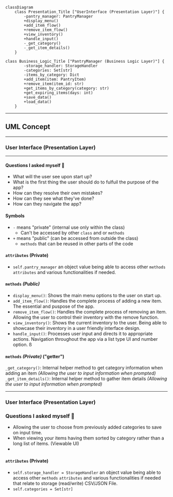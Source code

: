 ```mermaid
classDiagram
    class Presentation_Title ["UserInterface (Presentation Layer)"] {
        -pantry_manager: PantryManager
        +display_menu()
        +add_item_flow()
        +remove_item_flow()
        +view_inventory()
        +handle_input()
        -_get_category()
        -_get_item_details()
    }

class Business_Logic_Title ["PantryManager (Business Logic Layer)"] {
        -storage_handler: StorageHandler
        -categories: Set[str]
        -items_by_category: Dict
        +add_item(item: PantryItem)
        +remove_item(item_id: str)
        +get_items_by_category(category: str)
        +get_expiring_items(days: int)
        +save_data()
        +load_data()
    }
```
---


## UML Concept
---

### User Interface (Presentation Layer)
---

#### Questions I asked myself 🤔
- What will the user see upon start up?
- What is the first thing the user should do to fulfuil the purpose of the app?
- How can they resolve their own mistakes?
- How can they see what they've done?
- How can they navigate the app?

#### Symbols
- `-` means "private" (internal use only within the class)
    - Can't be accessed by other `class` and or `methods`
- `+` means "public" (can be accessed from outside the class)
    - `methods` that can be reused in other parts of the code

#### `attributes` (Private)
- `self.pantry_manager` an object value being able to access other `methods` `attributes` and various functionalities if needed.

#### `methods` *(Public)*
- `display_menu()`: Shows the main menu options to the user on start up.
- `add_item_flow()`: Handles the complete process of adding a new item. The essential and puspose of the app.
- `remove_item_flow()`: Handles the complete process of removing an item. Allowing the user to control their inventory with the remove function.
- `view_inventory()`: Shows the current inventory to the user. Being able to showcase their inventory in a user friendly interface design.
- `handle_input()`: Processes user input and directs it to appropriate actions. Navigation throughout the app via a list type UI and number option. ß

#### `methods` *(Private)* ("getter")
`_get_category()`: Internal helper method to get category information when adding an item *(Allowing the user to input information when prompted)*
`_get_item_details()`: Internal helper method to gather item details *(Allowing the user to input information when prompted)*

---

### User Interface (Presentation Layer)
### Questions I asked myself 🤔
- Allowing the user to choose from previously added categories to save on input time.
- When viewing your items having them sorted by category rather than a long list of items. (Viewable UI)
- 

#### `attributes` (Private)
- `self.storage_handler = StorageHandler` an object value being able to access other `methods` `attributes` and various functionalities if needed that relate to storage (read/write) CSV/JSON File.
- `self.categories = Set[str]` 